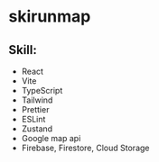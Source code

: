 # skirunmap

## Skill:

- React
- Vite
- TypeScript
- Tailwind
- Prettier
- ESLint
- Zustand
- Google map api
- Firebase, Firestore, Cloud Storage

